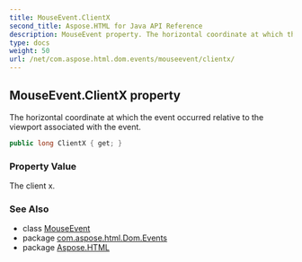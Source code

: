 ```yaml
---
title: MouseEvent.ClientX
second_title: Aspose.HTML for Java API Reference
description: MouseEvent property. The horizontal coordinate at which the event occurred relative to the viewport associated with the event
type: docs
weight: 50
url: /net/com.aspose.html.dom.events/mouseevent/clientx/
---
```

## MouseEvent.ClientX property

The horizontal coordinate at which the event occurred relative to the viewport associated with the event.

```java
public long ClientX { get; }
```

### Property Value

The client x.

### See Also

* class [MouseEvent](../)
* package [com.aspose.html.Dom.Events](../../mouseevent/)
* package [Aspose.HTML](../../../)
